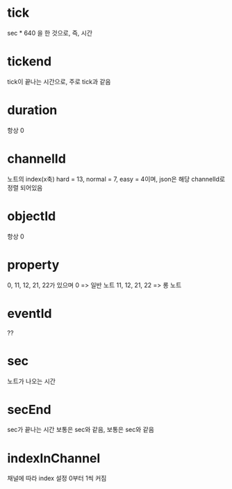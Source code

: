 # tick
 sec * 640 을 한 것으로, 즉, 시간

# tickend
tick이 끝나는 시간으로, 주로 tick과 같음

# duration
항상 0

# channelId
노트의 index(x축)
hard = 13, normal = 7, easy = 4이며, json은 해당 channelId로 정렬 되어있음

# objectId
항상 0

# property
0, 11, 12, 21, 22가 있으며
0 => 일반 노트
11, 12, 21, 22 => 롱 노트

# eventId
??

# sec
노트가 나오는 시간

# secEnd
sec가 끝나는 시간 보통은 sec와 같음, 보통은 sec와 같음

# indexInChannel
채널에 따라 index 설정 0부터 1씩 커짐
